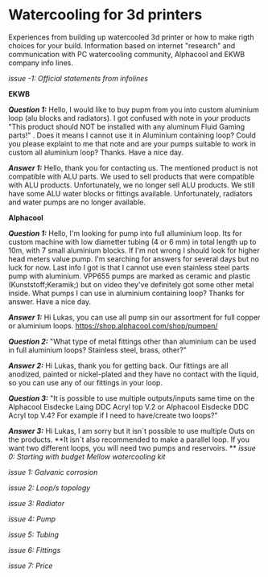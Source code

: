 # Watercooling for 3d printers
Experiences from building up watercooled 3d printer or how to make rigth choices for your build. Information based on internet "research" and communication with PC watercooling community, Alphacool and EKWB company info lines.

*issue -1: Official statements from infolines*

**EKWB**

***Question 1:*** Hello, I would like to buy pupm from you into custom aluminium loop (alu blocks and radiators). I got confused with note in your products "This product should NOT be installed with any aluminum Fluid Gaming parts!" . Does it means I cannot use it in Aluminium containing loop? Could you please explaint to me that note and are your pumps suitable to work in custom all aluminium loop? Thanks. Have a nice day.

***Answer 1:*** Hello, thank you for contacting us. The mentioned product is not compatible with ALU parts. We used to sell products that were compatible with ALU products. Unfortunately, we no longer sell ALU products. We still have some ALU water blocks or fittings available. Unfortunately, radiators and water pumps are no longer available.

**Alphacool**

***Question 1:*** Hello, I'm looking for pump into full alluminium loop. Its for custom machine with low diametter tubing (4 or 6 mm) in total length up to 10m, with 7 small aluminium blocks. If I'm not wrong I should look for higher head meters value pump. I'm searching for answers for several days but no luck for now. Last info I got is that I cannot use even stainless steel parts pump with aluminium. VPP655 pumps are marked as ceramic and plastic (Kunststoff;Keramik;) but on video they've definitely got some other metal inside. What pumps I can use in aluminium containing loop? Thanks for answer. Have a nice day.

***Answer 1:*** Hi Lukas​, you can use all pump sin our assortment for full copper or aluminium loops. https://shop.alphacool.com/shop/pumpen/

***Question 2:*** "What type of metal fittings other than aluminium  can be used in full aluminium loops?  Stainless steel, brass, other?"

***Answer 2:*** Hi Lukas, thank you for getting back. Our fittings are all anodized, painted or nickel-plated and they have no contact with the liquid, so you can use any of our fittings in your loop.

***Question 3:*** "It is possible to use multiple outputs/inputs same time on the Alphacool Eisdecke Laing DDC Acryl top V.2 or Alphacool Eisdecke DDC Acryl top V.4? For example if I need to have/create two loops?"

***Answer 3:*** Hi Lukas​, I am sorry but it isn´t possible to use multiple Outs on the products. **It isn´t also recommended to make a parallel loop. If you want two different loops, you will need two pumps and reservoirs.
**
*issue 0: Starting with budget Mellow watercooling kit*

*issue 1: Galvanic corrosion*

*issue 2: Loop/s topology*

*issue 3: Radiator*

*issue 4: Pump*

*issue 5: Tubing*

*issue 6: Fittings*

*issue 7: Price*



